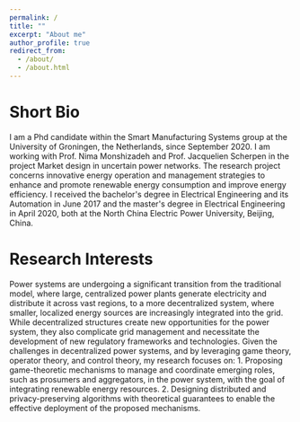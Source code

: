 ```yaml
---
permalink: /
title: ""
excerpt: "About me"
author_profile: true
redirect_from: 
  - /about/
  - /about.html
---
```


Short Bio
===

I am a Phd candidate within the Smart Manufacturing Systems group at the University of Groningen, the Netherlands, since September 2020. I am working with Prof. Nima Monshizadeh and Prof. Jacquelien Scherpen in the project Market design in uncertain power networks. The research project concerns innovative energy operation and management strategies to enhance and promote renewable energy consumption and improve energy efficiency. I received the bachelor's degree in Electrical Engineering  and its Automation in June 2017 and the master's degree  in Electrical Engineering in April 2020, both at the North China Electric Power University, Beijing, China. 

Research Interests
===

Power systems are undergoing a significant transition from the traditional model, where large, centralized power plants generate electricity and distribute it across vast regions, to a more decentralized system, where smaller, localized energy sources are increasingly integrated into the grid. While decentralized structures create new opportunities for the power system, they also complicate grid management and necessitate the development of new regulatory frameworks and technologies. Given the challenges in decentralized power systems, and by leveraging game theory, operator theory, and control theory, my research focuses on: 1. Proposing game-theoretic mechanisms to manage and coordinate emerging roles, such as prosumers and aggregators, in the power system, with the goal of integrating renewable energy resources. 2. Designing distributed and privacy-preserving algorithms with theoretical guarantees to enable the effective deployment of the proposed mechanisms.
